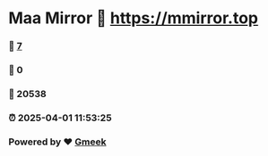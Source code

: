 # Maa Mirror :link: https://mmirror.top 
### :page_facing_up: [7](https://mmirror.top/tag.html) 
### :speech_balloon: 0 
### :hibiscus: 20538 
### :alarm_clock: 2025-04-01 11:53:25 
### Powered by :heart: [Gmeek](https://github.com/Meekdai/Gmeek)
